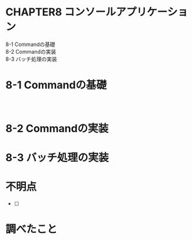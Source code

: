# CHAPTER8 コンソールアプリケーション
8-1 Commandの基礎  
8-2 Commandの実装  
8-3 バッチ処理の実装  

# 8-1 Commandの基礎
　

# 8-2 Commandの実装


# 8-3 バッチ処理の実装


# 不明点
- [ ] 

# 調べたこと


